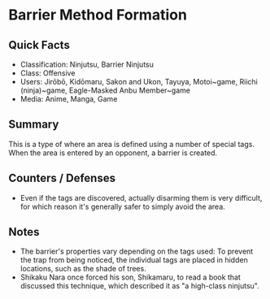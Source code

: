 # Barrier Method Formation

## Quick Facts
- Classification: Ninjutsu, Barrier Ninjutsu
- Class: Offensive
- Users: Jirōbō, Kidōmaru, Sakon and Ukon, Tayuya, Motoi~game, Riichi (ninja)~game, Eagle-Masked Anbu Member~game
- Media: Anime, Manga, Game

## Summary
This is a type of where an area is defined using a number of special tags. When the area is entered by an opponent, a barrier is created.

## Counters / Defenses
- Even if the tags are discovered, actually disarming them is very difficult, for which reason it's generally safer to simply avoid the area.

## Notes
- The barrier's properties vary depending on the tags used: To prevent the trap from being noticed, the individual tags are placed in hidden locations, such as the shade of trees.
- Shikaku Nara once forced his son, Shikamaru, to read a book that discussed this technique, which described it as "a high-class ninjutsu".
